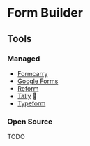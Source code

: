 # Form Builder

<!--
https://github.com/TypeflowAI/typeflowai?tab=readme-ov-file
-->

## Tools

### Managed

- [Formcarry](https://formcarry.com)
- [Google Forms](https://docs.google.com/forms)
- [Reform](https://reform.app)
- [Tally](/tally.md) 🌟
- [Typeform](https://typeform.com)

### Open Source

<!--
https://github.com/alibaba/formily
https://github.com/formzillion/formzillion.com
https://github.com/tutim-io/tutim
-->

TODO
